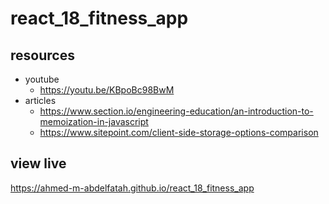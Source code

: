 # react_18_fitness_app

## resources

- youtube
  - https://youtu.be/KBpoBc98BwM
- articles
  - https://www.section.io/engineering-education/an-introduction-to-memoization-in-javascript
  - https://www.sitepoint.com/client-side-storage-options-comparison

## view live

https://ahmed-m-abdelfatah.github.io/react_18_fitness_app
